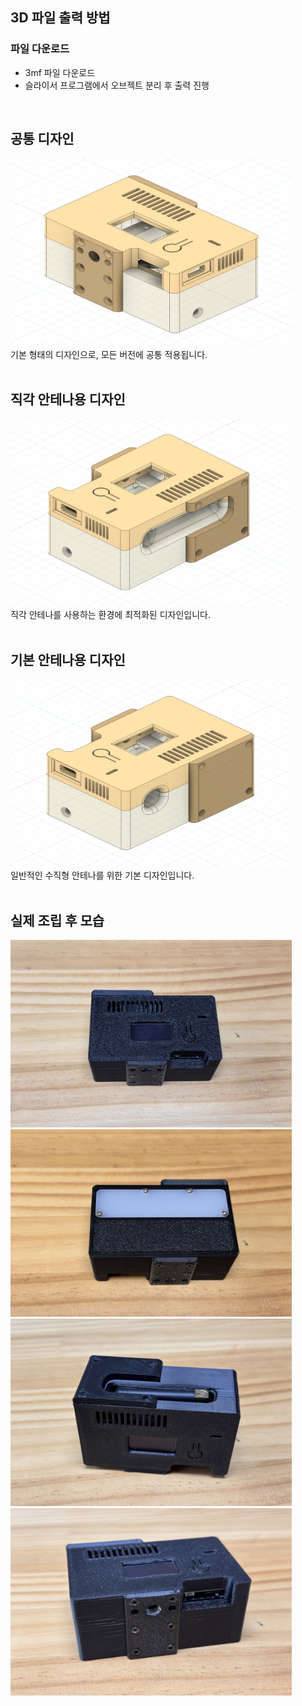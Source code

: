 ## 3D 파일 출력 방법
### 파일 다운로드
* 3mf 파일 다운로드
* 슬라이서 프로그램에서 오브젝트 분리 후 출력 진행

<br>

## 공통 디자인
<img src="./images/3d/TALLY-NODE-base.png" width="450" height="300" alt="TALLY-NODE-base"><br/>
기본 형태의 디자인으로, 모든 버전에 공통 적용됩니다.<br/><br/>

## 직각 안테나용 디자인
<img src="./images/3d/TALLY-NODE-v1.png" width="450" height="300" alt="TALLY-NODE-wave"><br/>
직각 안테나를 사용하는 환경에 최적화된 디자인입니다.<br/><br/>

## 기본 안테나용 디자인
<img src="./images/3d/TALLY-NODE-v2.png" width="450" height="300" alt="TALLY-NODE-flat"><br/>
일반적인 수직형 안테나를 위한 기본 디자인입니다.<br/><br/>

## 실제 조립 후 모습
<img src="../images/4.jpeg" width="450" height="300" alt="TALLY-NODE-photo"><br/>
<img src="../images/5.jpeg" width="450" height="300" alt="TALLY-NODE-photo"><br/>
<img src="../images/6.jpeg" width="450" height="300" alt="TALLY-NODE-photo"><br/>
<img src="../images/7.jpeg" width="450" height="300" alt="TALLY-NODE-photo"><br/>
